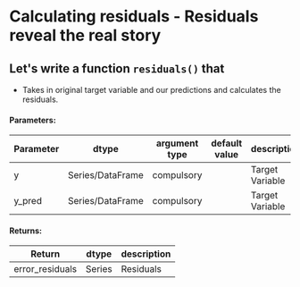 # Calculating residuals - Residuals reveal the real story

## Let's write a function `residuals()` that
* Takes in original target variable and our predictions and calculates the residuals.

#### Parameters:

| Parameter | dtype | argument type | default value | description |
| --- | --- | --- | --- | --- | 
| y | Series/DataFrame | compulsory | | Target Variable |
| y_pred | Series/DataFrame | compulsory | | Target Variable |

#### Returns:

| Return | dtype | description |
| --- | --- | --- | 
| error_residuals | Series | Residuals |
